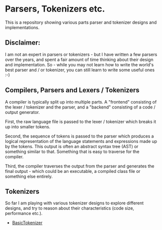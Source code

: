 # Parsers, Tokenizers etc.
This is a repository showing various parts parser and tokenizer designs and implementations. 

## Disclaimer:
I am not an expert in parsers or tokenizers - but I have written a few parsers over the years, and spent
a fair amount of time thinking about their design and implementation. So - while you may not learn how
to write the world's best parser and / or tokenizer, you can still learn to write some useful ones :-)

## Compilers, Parsers and Lexers / Tokenizers

A compiler is typically split up into multiple parts. A "frontend" consisting of the lexer / tokenizer
and the parser, and a "backend" consisting of a code / output generator.

First, the raw language file is passed to the lexer / tokenizer which breaks it up into smaller tokens.

Second, the sequence of tokens is passed to the parser which produces a logical representation of the
language statements and expressions made up by the tokens. This output is often an abstract syntax tree (AST)
or something similar to that. Something that is easy to traverse for the compiler.

Third, the compiler traverses the output from the parser and generates the final output - which could 
be an executable, a compiled class file or something else entirely.


## Tokenizers
So far I am playing with various tokenizer designs to explore different designs, and try to reason
about their characteristics (code size, performance etc.).


- [BasicTokenizer](https://github.com/jjenkov/parsers/blob/main/src/main/java/com/jenkov/parsers/tokenizers/BasicTokenizer.java)



